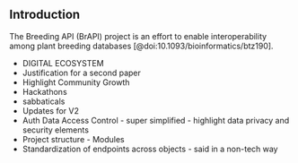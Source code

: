 ## Introduction

The Breeding API (BrAPI) project is an effort to enable interoperability among plant breeding databases [@doi:10.1093/bioinformatics/btz190].

* DIGITAL ECOSYSTEM
* Justification for a second paper
* Highlight Community Growth
* Hackathons
* sabbaticals
* Updates for V2
 * Auth Data Access Control - super simplified - highlight data privacy and security elements
 * Project structure - Modules 
 * Standardization of endpoints across objects - said in a non-tech way
